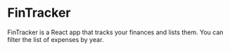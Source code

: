 # FinTracker

FinTracker is a React app that tracks your finances and lists them. You can filter the list of expenses by year.
